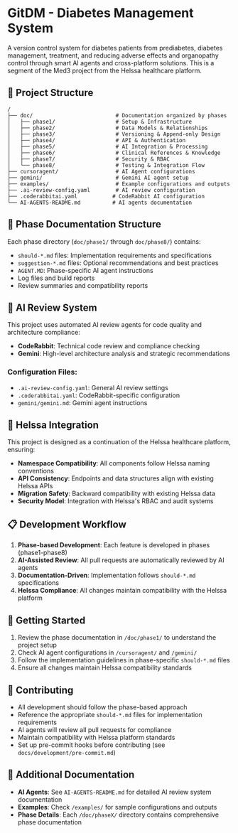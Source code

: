 # GitDM - Diabetes Management System

A version control system for diabetes patients from prediabetes, diabetes management, treatment, and reducing adverse effects and organopathy control through smart AI agents and cross-platform solutions. This is a segment of the Med3 project from the Helssa healthcare platform.

## 📁 Project Structure

```
/
├── doc/                          # Documentation organized by phases
│   ├── phase1/                   # Setup & Infrastructure
│   ├── phase2/                   # Data Models & Relationships
│   ├── phase3/                   # Versioning & Append-only Design
│   ├── phase4/                   # API & Authentication
│   ├── phase5/                   # AI Integration & Processing
│   ├── phase6/                   # Clinical References & Knowledge
│   ├── phase7/                   # Security & RBAC
│   └── phase8/                   # Testing & Integration Flow
├── cursoragent/                  # AI Agent configurations
├── gemini/                       # Gemini AI agent setup
├── examples/                     # Example configurations and outputs
├── .ai-review-config.yaml        # AI review configuration
├── .coderabbitai.yaml           # CodeRabbit AI configuration
└── AI-AGENTS-README.md          # AI agents documentation
```

## 🎯 Phase Documentation Structure

Each phase directory (`doc/phase1/` through `doc/phase8/`) contains:
- `should-*.md` files: Implementation requirements and specifications
- `suggestion-*.md` files: Optional recommendations and best practices
- `AGENT.MD`: Phase-specific AI agent instructions
- Log files and build reports
- Review summaries and compatibility reports

## 🤖 AI Review System

This project uses automated AI review agents for code quality and architecture compliance:

- **CodeRabbit**: Technical code review and compliance checking
- **Gemini**: High-level architecture analysis and strategic recommendations

### Configuration Files:
- `.ai-review-config.yaml`: General AI review settings
- `.coderabbitai.yaml`: CodeRabbit-specific configuration
- `gemini/gemini.md`: Gemini agent instructions

## 🔗 Helssa Integration

This project is designed as a continuation of the Helssa healthcare platform, ensuring:
- **Namespace Compatibility**: All components follow Helssa naming conventions
- **API Consistency**: Endpoints and data structures align with existing Helssa APIs
- **Migration Safety**: Backward compatibility with existing Helssa data
- **Security Model**: Integration with Helssa's RBAC and audit systems

## 📋 Development Workflow

1. **Phase-based Development**: Each feature is developed in phases (phase1-phase8)
2. **AI-Assisted Review**: All pull requests are automatically reviewed by AI agents
3. **Documentation-Driven**: Implementation follows `should-*.md` specifications
4. **Helssa Compliance**: All changes maintain compatibility with the Helssa platform

## 🚀 Getting Started

1. Review the phase documentation in `/doc/phase1/` to understand the project setup
2. Check AI agent configurations in `/cursoragent/` and `/gemini/`
3. Follow the implementation guidelines in phase-specific `should-*.md` files
4. Ensure all changes maintain Helssa compatibility standards

## 📝 Contributing

- All development should follow the phase-based approach
- Reference the appropriate `should-*.md` files for implementation requirements
- AI agents will review all pull requests for compliance
- Maintain compatibility with Helssa platform standards
- Set up pre-commit hooks before contributing (see `docs/development/pre-commit.md`)

## 📖 Additional Documentation

- **AI Agents**: See `AI-AGENTS-README.md` for detailed AI review system documentation
- **Examples**: Check `/examples/` for sample configurations and outputs
- **Phase Details**: Each `/doc/phaseX/` directory contains comprehensive phase documentation